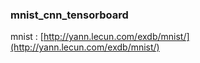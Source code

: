 ### mnist_cnn_tensorboard

mnist : [http://yann.lecun.com/exdb/mnist/](http://yann.lecun.com/exdb/mnist/)

